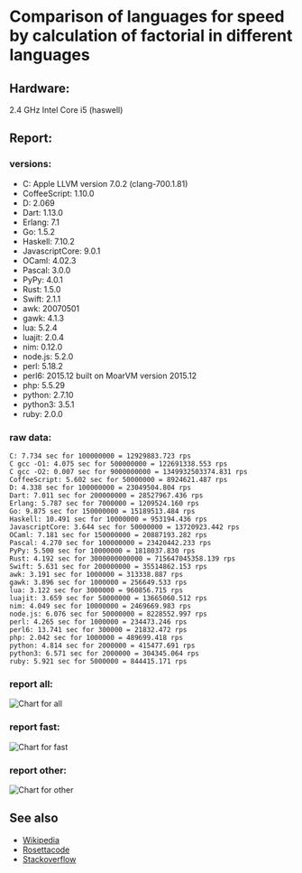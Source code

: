 Comparison of languages for speed by calculation of factorial in different languages
====================================================================================

Hardware:
---------
2.4 GHz Intel Core i5 (haswell)

Report:
-------
### versions:

  * C: Apple LLVM version 7.0.2 (clang-700.1.81)
  * CoffeeScript: 1.10.0
  * D: 2.069
  * Dart: 1.13.0
  * Erlang: 7.1
  * Go: 1.5.2
  * Haskell: 7.10.2
  * JavascriptCore: 9.0.1
  * OCaml: 4.02.3
  * Pascal: 3.0.0
  * PyPy: 4.0.1
  * Rust: 1.5.0
  * Swift: 2.1.1
  * awk: 20070501
  * gawk: 4.1.3
  * lua: 5.2.4
  * luajit: 2.0.4
  * nim: 0.12.0
  * node.js: 5.2.0
  * perl: 5.18.2
  * perl6: 2015.12 built on MoarVM version 2015.12
  * php: 5.5.29
  * python: 2.7.10
  * python3: 3.5.1
  * ruby: 2.0.0


### raw data:

    C: 7.734 sec for 100000000 = 12929883.723 rps
    C gcc -O1: 4.075 sec for 500000000 = 122691338.553 rps
    C gcc -O2: 0.007 sec for 9000000000 = 1349932503374.831 rps
    CoffeeScript: 5.602 sec for 50000000 = 8924621.487 rps
    D: 4.338 sec for 100000000 = 23049504.804 rps
    Dart: 7.011 sec for 200000000 = 28527967.436 rps
    Erlang: 5.787 sec for 7000000 = 1209524.160 rps
    Go: 9.875 sec for 150000000 = 15189513.484 rps
    Haskell: 10.491 sec for 10000000 = 953194.436 rps
    JavascriptCore: 3.644 sec for 50000000 = 13720923.442 rps
    OCaml: 7.181 sec for 150000000 = 20887193.282 rps
    Pascal: 4.270 sec for 100000000 = 23420442.233 rps
    PyPy: 5.500 sec for 10000000 = 1818037.830 rps
    Rust: 4.192 sec for 3000000000000 = 715647045358.139 rps
    Swift: 5.631 sec for 200000000 = 35514862.153 rps
    awk: 3.191 sec for 1000000 = 313338.887 rps
    gawk: 3.896 sec for 1000000 = 256649.533 rps
    lua: 3.122 sec for 3000000 = 960856.715 rps
    luajit: 3.659 sec for 50000000 = 13665060.512 rps
    nim: 4.049 sec for 10000000 = 2469669.983 rps
    node.js: 6.076 sec for 50000000 = 8228552.997 rps
    perl: 4.265 sec for 1000000 = 234473.246 rps
    perl6: 13.741 sec for 300000 = 21832.472 rps
    php: 2.042 sec for 1000000 = 489699.418 rps
    python: 4.814 sec for 2000000 = 415477.691 rps
    python3: 6.571 sec for 2000000 = 304345.064 rps
    ruby: 5.921 sec for 5000000 = 844415.171 rps


### report all:

![Chart for all](https://chart.googleapis.com/chart?cht=bhs&chs=594x505&chd=t%3A122691338%2C35514862%2C28527967%2C23420442%2C23049504%2C20887193%2C15189513%2C13720923%2C13665060%2C12929883%2C8924621%2C8228552%2C2469669%2C1818037%2C1209524%2C960856%2C953194%2C844415%2C489699%2C415477%2C313338%2C304345%2C256649%2C234473&chco=4d89f9&chbh=15&chds=0,122691338.553424&chxt=x,y,r&chxl=1%3A%7Cperl%7Cgawk%7Cpython3%7Cawk%7Cpython%7Cphp%7Cruby%7CHaskell%7Clua%7CErlang%7CPyPy%7Cnim%7Cnode.js%7CCoffeeScript%7CC%7Cluajit%7CJavascriptCore%7CGo%7COCaml%7CD%7CPascal%7CDart%7CSwift%7CC%20gcc%20-O1%7C2%3A%7C234473%20rps%7C256649%20rps%7C304345%20rps%7C313338%20rps%7C415477%20rps%7C489699%20rps%7C844415%20rps%7C953194%20rps%7C960856%20rps%7C1209524%20rps%7C1818037%20rps%7C2469669%20rps%7C8228552%20rps%7C8924621%20rps%7C12929883%20rps%7C13665060%20rps%7C13720923%20rps%7C15189513%20rps%7C20887193%20rps%7C23049504%20rps%7C23420442%20rps%7C28527967%20rps%7C35514862%20rps%7C122691338%20rps%7C0%3A%7C0%20%25%7C10%20%25%7C20%20%25%7C30%20%25%7C40%20%25%7C50%20%25%7C60%20%25%7C70%20%25%7C80%20%25%7C90%20%25%7C100%20%25)

### report fast:

![Chart for fast](https://chart.googleapis.com/chart?cht=bhs&chs=700x285&chd=t%3A122691338%2C35514862%2C28527967%2C23420442%2C23049504%2C20887193%2C15189513%2C13720923%2C13665060%2C12929883%2C8924621%2C8228552%2C2469669&chco=4d89f9&chbh=15&chds=0,122691338.553424&chxt=x,y,r&chxl=1%3A%7Cnim%7Cnode.js%7CCoffeeScript%7CC%7Cluajit%7CJavascriptCore%7CGo%7COCaml%7CD%7CPascal%7CDart%7CSwift%7CC%20gcc%20-O1%7C2%3A%7C2469669%20rps%7C8228552%20rps%7C8924621%20rps%7C12929883%20rps%7C13665060%20rps%7C13720923%20rps%7C15189513%20rps%7C20887193%20rps%7C23049504%20rps%7C23420442%20rps%7C28527967%20rps%7C35514862%20rps%7C122691338%20rps%7C0%3A%7C0%20%25%7C10%20%25%7C20%20%25%7C30%20%25%7C40%20%25%7C50%20%25%7C60%20%25%7C70%20%25%7C80%20%25%7C90%20%25%7C100%20%25)

### report other:

![Chart for other](https://chart.googleapis.com/chart?cht=bhs&chs=700x245&chd=t%3A1818037%2C1209524%2C960856%2C953194%2C844415%2C489699%2C415477%2C313338%2C304345%2C256649%2C234473&chco=4d89f9&chbh=15&chds=0,1818037.82958572&chxt=x,y,r&chxl=1%3A%7Cperl%7Cgawk%7Cpython3%7Cawk%7Cpython%7Cphp%7Cruby%7CHaskell%7Clua%7CErlang%7CPyPy%7C2%3A%7C234473%20rps%7C256649%20rps%7C304345%20rps%7C313338%20rps%7C415477%20rps%7C489699%20rps%7C844415%20rps%7C953194%20rps%7C960856%20rps%7C1209524%20rps%7C1818037%20rps%7C0%3A%7C0%20%25%7C10%20%25%7C20%20%25%7C30%20%25%7C40%20%25%7C50%20%25%7C60%20%25%7C70%20%25%7C80%20%25%7C90%20%25%7C100%20%25)



See also
--------

  * [Wikipedia](http://en.wikipedia.org/wiki/Factorial)
  * [Rosettacode](http://rosettacode.org/wiki/Factorial)
  * [Stackoverflow](http://stackoverflow.com/questions/23930/factorial-algorithms-in-different-languages)
